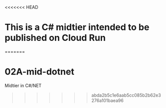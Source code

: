 <<<<<<< HEAD
# This is a C# midtier intended to be published on Cloud Run
=======
# 02A-mid-dotnet
Midtier in C#/NET
>>>>>>> abda2b5c1e6aab5cc085b2b62e3276a101baea96
